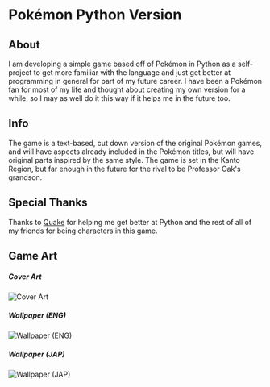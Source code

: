 # Pokémon Python Version

## About
I am developing a simple game based off of Pokémon in Python as a self-project to get more familiar with the language and just get better at programming in general for part of my future career. I have been a Pokémon fan for most of my life and thought about creating my own version for a while, so I may as well do it this way if it helps me in the future too.

## Info
The game is a text-based, cut down version of the original Pokémon games, and will have aspects already included in the Pokémon titles, but will have original parts inspired by the same style. The game is set in the Kanto Region, but far enough in the future for the rival to be Professor Oak's grandson.

## Special Thanks 
Thanks to [Quake](https://thefakequake.vercel.app/) for helping me get better at Python and the rest of all of my friends for being characters in this game.

## Game Art
##### Cover Art
![Cover Art](https://user-images.githubusercontent.com/91910634/162423705-9b48c48b-a907-41ff-85bb-2f612afdd304.png)
##### Wallpaper (ENG)
![Wallpaper (ENG)](https://user-images.githubusercontent.com/91910634/162567705-11f79db6-c133-4a66-80eb-b19b0fdd82b8.png)
##### Wallpaper (JAP)
![Wallpaper (JAP)](https://user-images.githubusercontent.com/91910634/162567765-c985d30e-41e9-4173-a0c0-7e7e1af56574.png)


